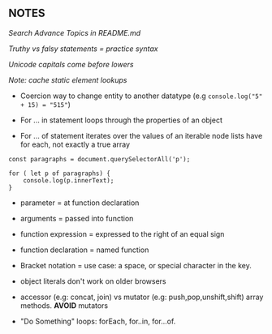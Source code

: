 ## NOTES

_Search Advance Topics in README.md_

_Truthy vs falsy statements = practice syntax_

_Unicode capitals come before lowers_

_Note: cache static element lookups_

* Coercion way to change entity to another datatype (e.g ```console.log("5" + 15) = "515"```)

* For ... in statement loops through the properties of an object
* For ... of statement iterates over the values of an iterable
    node lists have for each, not exactly a true array
```
const paragraphs = document.querySelectorAll('p');

for ( let p of paragraphs) {
    console.log(p.innerText);
}
```

* parameter = at function declaration
* arguments = passed into function

* function expression = expressed to the right of an equal sign
* function declaration = named function

* Bracket notation = use case: a space, or special character in the key. 

* object literals don't work on older browsers

* accessor (e.g: concat, join) vs mutator (e.g: push,pop,unshift,shift) array methods. **AVOID** mutators

* "Do Something" loops: forEach, for..in, for...of. 